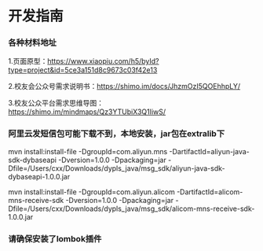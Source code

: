 # 开发指南
### 各种材料地址
1.页面原型：https://www.xiaopiu.com/h5/byId?type=project&id=5ce3a151d8c9673c03f42e13

2.校友会公众号需求说明书：https://shimo.im/docs/JhzmOzI5QOEhhpLY/ 

3.校友公众平台需求思维导图：https://shimo.im/mindmaps/Qz3YTUbiX3Q1IiwS/ 

### 阿里云发短信包可能下载不到，本地安装，jar包在extralib下
mvn install:install-file -DgroupId=com.aliyun.mns -DartifactId=aliyun-java-sdk-dybaseapi -Dversion=1.0.0 -Dpackaging=jar -Dfile=/Users/cxx/Downloads/dypls_java/msg_sdk/aliyun-java-sdk-dybaseapi-1.0.0.jar

mvn install:install-file -DgroupId=com.aliyun.alicom -DartifactId=alicom-mns-receive-sdk -Dversion=1.0.0 -Dpackaging=jar -Dfile=/Users/cxx/Downloads/dypls_java/msg_sdk/alicom-mns-receive-sdk-1.0.0.jar

### 请确保安装了lombok插件

